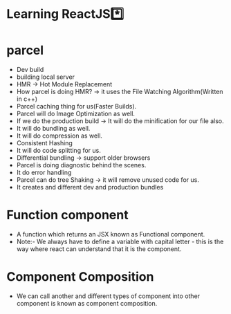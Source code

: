 # Learning ReactJS*️⃣

# parcel
- Dev build
- building local server
- HMR -> Hot Module Replacement
- How parcel is doing HMR? -> it uses the File Watching Algorithm(Written in c++)
- Parcel caching thing for us(Faster Builds).
- Parcel will do Image Optimization as well.
- If we do the production build -> It will do the minification for our file also. 
- It will do bundling as well.
- It will do compression as well. 
- Consistent Hashing 
- It will do code splitting for us.
- Differential bundling -> support older browsers
- Parcel is doing diagnostic behind the scenes.
- It do error handling
- Parcel can do tree Shaking -> it will remove unused code for us.
- It creates and different dev and production bundles

# Function component
- A function which returns an JSX known as Functional component.
- Note:- We always have to define a variable with capital letter - this is the way where react can understand that it is the component. 

# Component Composition
- We can call another and different types of component into other component is known as component composition.